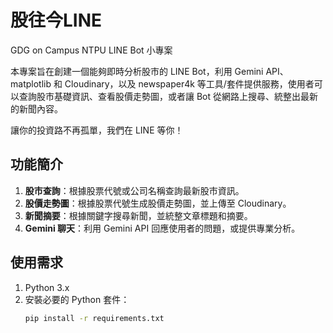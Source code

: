 # 股往今LINE

GDG on Campus NTPU LINE Bot 小專案

本專案旨在創建一個能夠即時分析股市的 LINE Bot，利用 Gemini API、matplotlib 和 Cloudinary，以及 newspaper4k 等工具/套件提供服務，使用者可以查詢股市基礎資訊、查看股價走勢圖，或者讓 Bot 從網路上搜尋、統整出最新的新聞內容。

讓你的投資路不再孤單，我們在 LINE 等你！

## 功能簡介

1. **股市查詢**：根據股票代號或公司名稱查詢最新股市資訊。
2. **股價走勢圖**：根據股票代號生成股價走勢圖，並上傳至 Cloudinary。
3. **新聞摘要**：根據關鍵字搜尋新聞，並統整文章標題和摘要。
4. **Gemini 聊天**：利用 Gemini API 回應使用者的問題，或提供專業分析。

## 使用需求

1. Python 3.x
2. 安裝必要的 Python 套件：
   ```bash
   pip install -r requirements.txt
